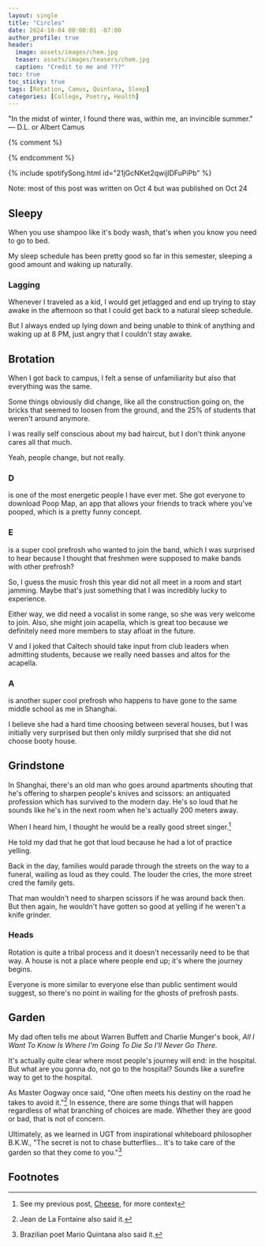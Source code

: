 ```yaml
---
layout: single
title: "Circles"
date: 2024-10-04 00:00:01 -07:00
author_profile: true
header: 
  image: assets/images/chem.jpg
  teaser: assets/images/teasers/chem.jpg
  caption: "Credit to me and ???" 
toc: true
toc_sticky: true
tags: [Rotation, Camus, Quintana, Sleep]
categories: [College, Poetry, Health]
---
```


"In the midst of winter, I found there was, within me, an invincible summer." — D.L. or Albert Camus

{% comment %}
<!-- write emojis, use *i* and **b** 

{% include video id="X_OfuZa3xcE" provider="youtube" %}

{% include spotifySong.html id="3hlGuz3loYoLfI3bpwieWq" %}

{:refdef: style="text-align: center;"}
![alttext](/assets/images/link)
Caption
{:refdef} 
-->
{% endcomment %}

{% include spotifySong.html id="21jGcNKet2qwijlDFuPiPb" %}

Note: most of this post was written on Oct 4 but was published on Oct 24

## Sleepy
When you use shampoo like it's body wash, that's when you know you need to go to bed. 

My sleep schedule has been pretty good so far in this semester, sleeping a good amount and waking up naturally. 

### Lagging
Whenever I traveled as a kid, I would get jetlagged and end up trying to stay awake in the afternoon so that I could get back to a natural sleep schedule.

But I always ended up lying down and being unable to think of anything and waking up at 8 PM, just angry that I couldn't stay awake. 

## Brotation
When I got back to campus, I felt a sense of unfamiliarity but also that everything was the same. 

Some things obviously did change, like all the construction going on, the bricks that seemed to loosen from the ground, and the 25% of students that weren't around anymore. 

I was really self conscious about my bad haircut, but I don't think anyone cares all that much. 

Yeah, people change, but not really. 

### D
is one of the most energetic people I have ever met. She got everyone to download Poop Map, an app that allows your friends to track where you've pooped, which is a pretty funny concept. 

### E
is a super cool prefrosh who wanted to join the band, which I was surprised to hear because I thought that freshmen were supposed to make bands with other prefrosh? 

So, I guess the music frosh this year did not all meet in a room and start jamming. Maybe that's just something that I was incredibly lucky to experience. 

Either way, we did need a vocalist in some range, so she was very welcome to join. Also, she might join acapella, which is great too because we definitely need more members to stay afloat in the future. 

V and I joked that Caltech should take input from club leaders when admitting students, because we really need basses and altos for the acapella. 

### A
is another super cool prefrosh who happens to have gone to the same middle school as me in Shanghai. 

I believe she had a hard time choosing between several houses, but I was initially very surprised but then only mildly surprised that she did not choose booty house.

## Grindstone
In Shanghai, there's an old man who goes around apartments shouting that he's offering to sharpen people's knives and scissors: an antiquated profession which has survived to the modern day. He's so loud that he sounds like he's in the next room when he's actually 200 meters away. 

When I heard him, I thought he would be a really good street singer.[^1]

He told my dad that he got that loud because he had a lot of practice yelling.

Back in the day, families would parade through the streets on the way to a funeral, wailing as loud as they could. The louder the cries, the more street cred the family gets. 

That man wouldn't need to sharpen scissors if he was around back then. But then again, he wouldn't have gotten so good at yelling if he weren't a knife grinder.  

### Heads
Rotation is quite a tribal process and it doesn't necessarily need to be that way. A house is not a place where people end up; it's where the journey begins. 

Everyone is more similar to everyone else than public sentiment would suggest, so there's no point in wailing for the ghosts of prefrosh pasts.

## Garden
My dad often tells me about Warren Buffett and Charlie Munger's book, *All I Want To Know Is Where I'm Going To Die So I'll Never Go There*.

It's actually quite clear where most people's journey will end: in the hospital. But what are you gonna do, not go to the hospital? Sounds like a surefire way to get to the hospital. 

As Master Oogway once said, "One often meets his destiny on the road he takes to avoid it."[^2] In essence, there are some things that will happen regardless of what branching of choices are made. Whether they are good or bad, that is not of concern. 

Ultimately, as we learned in UGT from inspirational whiteboard philosopher B.K.W., "The secret is not to chase butterflies... It's to take care of the garden so that they come to you."[^3]

## Footnotes
[^1]: See my previous post, [Cheese](https://engitom.github.io/travel/diet/food/environment/health/cheese/#air), for more context
[^2]: Jean de La Fontaine also said it.
[^3]: Brazilian poet Mario Quintana also said it.